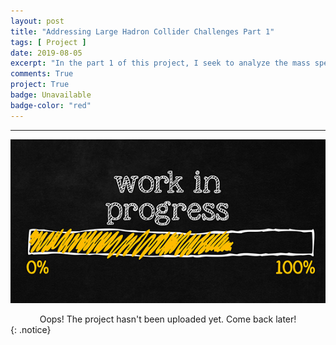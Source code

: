 ```yaml
---
layout: post
title: "Addressing Large Hadron Collider Challenges Part 1"
tags: [ Project ]
date: 2019-08-05
excerpt: "In the part 1 of this project, I seek to analyze the mass spectrum of particle decaying into muon-antimuon (dimuon) pairs and figure out the mass of Z boson by fitting the mixture of 1) Gaussian distribution and 2) flat distribution using scikit-optimise toolkit."
comments: True
project: True
badge: Unavailable
badge-color: "red"
---
```


---

![png](/assets/img/wip.jpg)
<center> Oops! The project hasn't been uploaded yet. Come back later! </center>
{: .notice}
